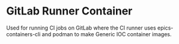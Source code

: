 GitLab Runner Container
=======================

Used for running CI jobs on GitLab where the CI runner uses
epics-containers-cli and podman to make Generic IOC container images.

